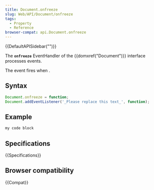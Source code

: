 ```yaml
---
title: Document.onfreeze
slug: Web/API/Document/onfreeze
tags:
  - Property
  - Reference
browser-compat: api.Document.onfreeze
---
```

{{DefaultAPISidebar("")}}

The **`onfreeze`** EventHandler of the {{domxref("Document")}} interface processes  events.

The  event fires when .

## Syntax

```js
Document.onfreeze = function;
Document.addEventListener('_Please replace this text_', function);
```

## Example

```js
my code block
```

## Specifications

{{Specifications}}

## Browser compatibility

{{Compat}}

